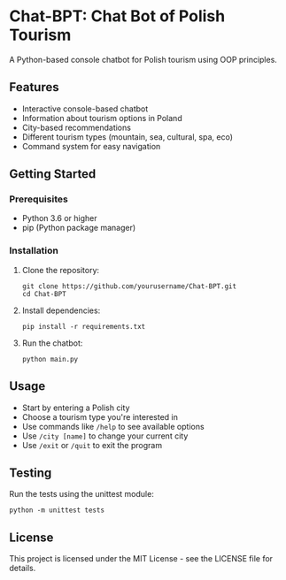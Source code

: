 # Chat-BPT: Chat Bot of Polish Tourism

A Python-based console chatbot for Polish tourism using OOP principles.

## Features

- Interactive console-based chatbot
- Information about tourism options in Poland
- City-based recommendations
- Different tourism types (mountain, sea, cultural, spa, eco)
- Command system for easy navigation

## Getting Started

### Prerequisites

- Python 3.6 or higher
- pip (Python package manager)

### Installation

1. Clone the repository:
   ```
   git clone https://github.com/yourusername/Chat-BPT.git
   cd Chat-BPT
   ```

2. Install dependencies:
   ```
   pip install -r requirements.txt
   ```

3. Run the chatbot:
   ```
   python main.py
   ```

## Usage

- Start by entering a Polish city
- Choose a tourism type you're interested in
- Use commands like `/help` to see available options
- Use `/city [name]` to change your current city
- Use `/exit` or `/quit` to exit the program

## Testing

Run the tests using the unittest module:

```
python -m unittest tests
```

## License

This project is licensed under the MIT License - see the LICENSE file for details.

